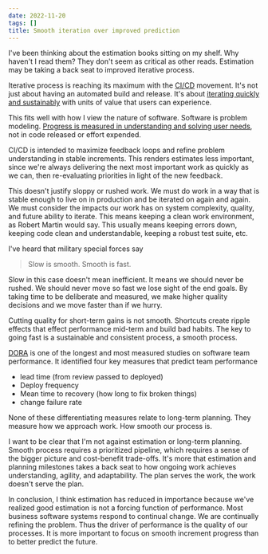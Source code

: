 ```yaml
---
date: 2022-11-20
tags: []
title: Smooth iteration over improved prediction
---
```


I've been thinking about the estimation books sitting on my shelf. Why haven't I read them? They don't seem as critical as other reads. Estimation may be taking a back seat to improved iterative process.
<!--more-->

<!-- Would estimation be more important to other groups?  
Realized that estimation may have reduced in importance in software.-->

Iterative process is reaching its maximum with the [CI/CD](https://en.wikipedia.org/wiki/CI/CD) movement. It's not just about having an automated build and release. It's about [iterating quickly and sustainably](../posts/2022-04-24-CI-and-Refactoring.md) with units of value that users can experience.

This fits well with how I view the nature of software. Software is problem modeling. [Progress is measured in understanding and solving user needs](../posts/2021-01-29-Going-Fast-is-Going-Well.md), not in code released or effort expended. 

CI/CD is intended to maximize feedback loops and refine problem understanding in stable increments. This renders estimates less important, since we're always delivering the next most important work as quickly as we can, then re-evaluating priorities in light of the new feedback.

This doesn't justify sloppy or rushed work. We must do work in a way that is stable enough to live on in production and be iterated on again and again. We must consider the impacts our work has on system complexity, quality, and future ability to iterate. This means keeping a clean work environment, as Robert Martin would say. This usually means keeping errors down, keeping code clean and understandable, keeping a robust test suite, etc.

I've heard that military special forces say

> Slow is smooth. Smooth is fast.

Slow in this case doesn't mean inefficient. It means we should never be rushed. We should never move so fast we lose sight of the end goals. By taking time to be deliberate and measured, we make higher quality decisions and we move faster than if we hurry.

Cutting quality for short-term gains is not smooth. Shortcuts create ripple effects that effect performance mid-term and build bad habits. The key to going fast is a sustainable and consistent process, a smooth process.

<!-- Figure out where to slot this??? 

 -->

[DORA](https://www.devops-research.com/research.html) is one of the longest and most measured studies on software team performance. It identified four key measures that predict team performance 
- lead time (from review passed to deployed)
- Deploy frequency
- Mean time to recovery (how long to fix broken things)
- change failure rate

None of these differentiating measures relate to long-term planning. They measure how we approach work. How smooth our process is.

I want to be clear that I'm not against estimation or long-term planning. Smooth process requires a prioritized pipeline, which requires a sense of the bigger picture and cost-benefit trade-offs. It's more that estimation and planning milestones takes a back seat to how ongoing work achieves understanding, agility, and adaptability. The plan serves the work, the work doesn't serve the plan.

In conclusion, I think estimation has reduced in importance because we've realized good estimation is not a forcing function of performance. Most business software systems respond to continual change. We are continually refining the problem. Thus the driver of performance is the quality of our processes. It is more important to focus on smooth increment progress than to better predict the future.